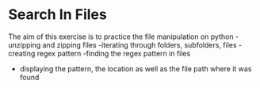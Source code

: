 # Search In Files

The aim of this exercise is to practice the file manipulation on python
-unzipping and zipping files
-iterating through folders, subfolders, files
-creating regex pattern
-finding the regex pattern in files
- displaying the pattern, the location as well as the file path where it was found